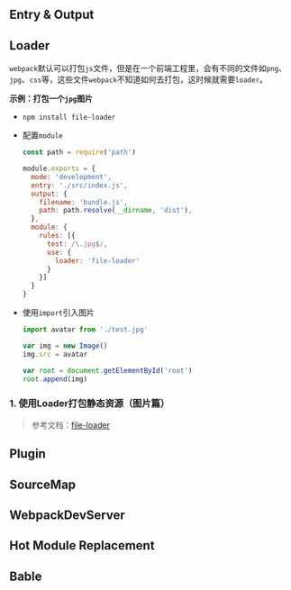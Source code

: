 ## Entry & Output



## Loader

`webpack`默认可以打包`js`文件，但是在一个前端工程里，会有不同的文件如`png`、`jpg`、`css`等，这些文件`webpack`不知道如何去打包，这时候就需要`loader`。



**示例：打包一个`jpg`图片**

- `npm install file-loader`

- 配置`module`

  ```javascript
  const path = require('path')
  
  module.exports = {
    mode: 'development',
    entry: './src/index.js',
    output: {
      filename: 'bundle.js',
      path: path.resolve(__dirname, 'dist'),
    },
    module: {
      rules: [{
        test: /\.jpg$/,
        use: {
          loader: 'file-loader'
        }
      }]
    }
  }
  ```

- 使用`import`引入图片

  ```javascript
  import avatar from './test.jpg'
  
  var img = new Image()
  img.src = avatar
  
  var root = document.getElementById('root')
  root.append(img)
  ```



### 1. 使用Loader打包静态资源（图片篇）

> 参考文档：[file-loader](https://v4.webpack.docschina.org/loaders/file-loader/ )





## Plugin



## SourceMap



## WebpackDevServer



## Hot Module Replacement



## Bable

